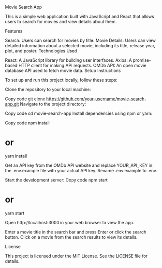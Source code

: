 Movie Search App

This is a simple web application built with JavaScript and React that allows users to search for movies and view details about them.

Features

Search: Users can search for movies by title.
Movie Details: Users can view detailed information about a selected movie, including its title, release year, plot, and poster.
Technologies Used

React: A JavaScript library for building user interfaces.
Axios: A promise-based HTTP client for making API requests.
OMDb API: An open movie database API used to fetch movie data.
Setup Instructions

To set up and run this project locally, follow these steps:

Clone the repository to your local machine:

Copy code
git clone https://github.com/your-username/movie-search-app.git
Navigate to the project directory:

Copy code
cd movie-search-app
Install dependencies using npm or yarn:

Copy code
npm install
# or
yarn install

Get an API key from the OMDb API website and replace YOUR_API_KEY in the .env.example file with your actual API key.
Rename .env.example to .env.

Start the development server:
Copy code
npm start
# or
yarn start

Open http://localhost:3000 in your web browser to view the app.

Enter a movie title in the search bar and press Enter or click the search button.
Click on a movie from the search results to view its details.

License

This project is licensed under the MIT License. See the LICENSE file for details.
